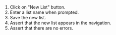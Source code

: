 1. Click on "New List" button.
2. Enter a list name when prompted.
3. Save the new list.
4. Assert that the new list appears in the navigation.
5. Assert that there are no errors.